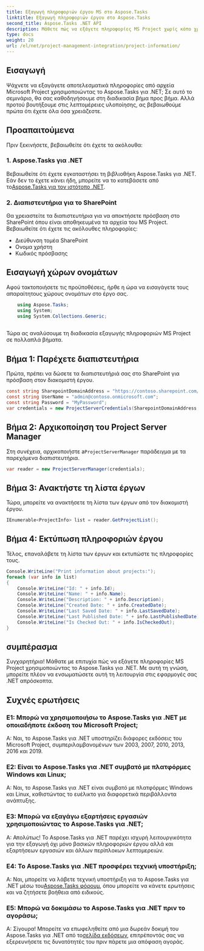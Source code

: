 ```yaml
---
title: Εξαγωγή πληροφοριών έργου MS στο Aspose.Tasks
linktitle: Εξαγωγή πληροφοριών έργου στο Aspose.Tasks
second_title: Aspose.Tasks .NET API
description: Μάθετε πώς να εξάγετε πληροφορίες MS Project χωρίς κόπο χρησιμοποιώντας το Aspose.Tasks για .NET. Βουτήξτε στο περιεκτικό μας σεμινάριο.
type: docs
weight: 20
url: /el/net/project-management-integration/project-information/
---
```

## Εισαγωγή
Ψάχνετε να εξαγάγετε αποτελεσματικά πληροφορίες από αρχεία Microsoft Project χρησιμοποιώντας το Aspose.Tasks για .NET; Σε αυτό το σεμινάριο, θα σας καθοδηγήσουμε στη διαδικασία βήμα προς βήμα. Αλλά προτού βουτήξουμε στις λεπτομέρειες υλοποίησης, ας βεβαιωθούμε πρώτα ότι έχετε όλα όσα χρειάζεστε.
## Προαπαιτούμενα
Πριν ξεκινήσετε, βεβαιωθείτε ότι έχετε τα ακόλουθα:
### 1. Aspose.Tasks για .NET
 Βεβαιωθείτε ότι έχετε εγκαταστήσει τη βιβλιοθήκη Aspose.Tasks για .NET. Εάν δεν το έχετε κάνει ήδη, μπορείτε να το κατεβάσετε από το[Aspose.Tasks για τον ιστότοπο .NET](https://releases.aspose.com/tasks/net/).
### 2. Διαπιστευτήρια για το SharePoint
Θα χρειαστείτε τα διαπιστευτήρια για να αποκτήσετε πρόσβαση στο SharePoint όπου είναι αποθηκευμένα τα αρχεία του MS Project. Βεβαιωθείτε ότι έχετε τις ακόλουθες πληροφορίες:
- Διεύθυνση τομέα SharePoint
- Ονομα χρήστη
- Κωδικός πρόσβασης
## Εισαγωγή χώρων ονομάτων
Αφού τακτοποιήσετε τις προϋποθέσεις, ήρθε η ώρα να εισαγάγετε τους απαραίτητους χώρους ονομάτων στο έργο σας.
```csharp
    using Aspose.Tasks;
    using System;
    using System.Collections.Generic;
    
```
Τώρα ας αναλύσουμε τη διαδικασία εξαγωγής πληροφοριών MS Project σε πολλαπλά βήματα.
## Βήμα 1: Παρέχετε διαπιστευτήρια
Πρώτα, πρέπει να δώσετε τα διαπιστευτήριά σας στο SharePoint για πρόσβαση στον διακομιστή έργου.
```csharp
const string SharepointDomainAddress = "https://contoso.sharepoint.com/sites/pwa";
const string UserName = "admin@contoso.onmicrosoft.com";
const string Password = "MyPassword";
var credentials = new ProjectServerCredentials(SharepointDomainAddress, UserName, Password);
```
## Βήμα 2: Αρχικοποίηση του Project Server Manager
 Στη συνέχεια, αρχικοποιήστε a`ProjectServerManager` παράδειγμα με τα παρεχόμενα διαπιστευτήρια.
```csharp
var reader = new ProjectServerManager(credentials);
```
## Βήμα 3: Ανακτήστε τη λίστα έργων
Τώρα, μπορείτε να ανακτήσετε τη λίστα των έργων από τον διακομιστή έργου.
```csharp
IEnumerable<ProjectInfo> list = reader.GetProjectList();
```
## Βήμα 4: Εκτύπωση πληροφοριών έργου
Τέλος, επαναλάβετε τη λίστα των έργων και εκτυπώστε τις πληροφορίες τους.
```csharp
Console.WriteLine("Print information about projects:");
foreach (var info in list)
{
    Console.WriteLine("Id: " + info.Id);
    Console.WriteLine("Name: " + info.Name);
    Console.WriteLine("Description: " + info.Description);
    Console.WriteLine("Created Date: " + info.CreatedDate);
    Console.WriteLine("Last Saved Date: " + info.LastSavedDate);
    Console.WriteLine("Last Published Date: " + info.LastPublishedDate);
    Console.WriteLine("Is Checked Out: " + info.IsCheckedOut);
}
```
## συμπέρασμα
Συγχαρητήρια! Μάθατε με επιτυχία πώς να εξάγετε πληροφορίες MS Project χρησιμοποιώντας το Aspose.Tasks για .NET. Με αυτή τη γνώση, μπορείτε πλέον να ενσωματώσετε αυτή τη λειτουργία στις εφαρμογές σας .NET απρόσκοπτα.
## Συχνές ερωτήσεις
### Ε1: Μπορώ να χρησιμοποιήσω το Aspose.Tasks για .NET με οποιαδήποτε έκδοση του Microsoft Project;
Α: Ναι, το Aspose.Tasks για .NET υποστηρίζει διάφορες εκδόσεις του Microsoft Project, συμπεριλαμβανομένων των 2003, 2007, 2010, 2013, 2016 και 2019.
### Ε2: Είναι το Aspose.Tasks για .NET συμβατό με πλατφόρμες Windows και Linux;
Α: Ναι, το Aspose.Tasks για .NET είναι συμβατό με πλατφόρμες Windows και Linux, καθιστώντας το ευέλικτο για διαφορετικά περιβάλλοντα ανάπτυξης.
### Ε3: Μπορώ να εξαγάγω εξαρτήσεις εργασιών χρησιμοποιώντας το Aspose.Tasks για .NET;
Α: Απολύτως! Το Aspose.Tasks για .NET παρέχει ισχυρή λειτουργικότητα για την εξαγωγή όχι μόνο βασικών πληροφοριών έργου αλλά και εξαρτήσεων εργασιών και άλλων περίπλοκων λεπτομερειών.
### Ε4: Το Aspose.Tasks για .NET προσφέρει τεχνική υποστήριξη;
 Α: Ναι, μπορείτε να λάβετε τεχνική υποστήριξη για το Aspose.Tasks για .NET μέσω του[Aspose.Tasks φόρουμ](https://forum.aspose.com/c/tasks/15), όπου μπορείτε να κάνετε ερωτήσεις και να ζητήσετε βοήθεια από ειδικούς.
### Ε5: Μπορώ να δοκιμάσω το Aspose.Tasks για .NET πριν το αγοράσω;
 Α: Σίγουρα! Μπορείτε να επωφεληθείτε από μια δωρεάν δοκιμή του Aspose.Tasks για .NET από το[σελίδα εκδόσεων](https://releases.aspose.com/), επιτρέποντάς σας να εξερευνήσετε τις δυνατότητές του πριν πάρετε μια απόφαση αγοράς.